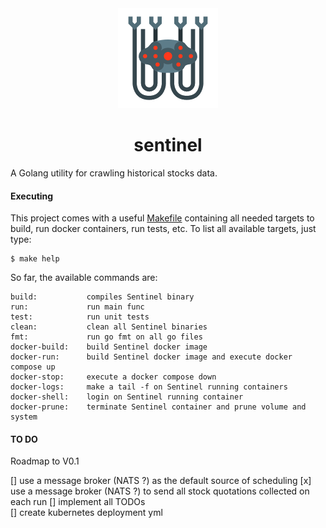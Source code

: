 <div align="center">
    <img src="https://raw.githubusercontent.com/pedrolopesme/sentinel/master/sentinel.png?raw=true" />
    <h1> sentinel </h1>
</div>

A Golang utility for crawling historical stocks data.

#### Executing
 
 This project comes with a useful [Makefile](Makefile) containing all needed targets to build, run docker containers, 
 run tests, etc. To list all available targets, just type:
 
 ```
 $ make help
 ```   
  
 So far, the available commands are:
 
 ```
build:           compiles Sentinel binary
run:             run main func
test:            run unit tests
clean:           clean all Sentinel binaries
fmt:             run go fmt on all go files
docker-build:    build Sentinel docker image
docker-run:      build Sentinel docker image and execute docker compose up
docker-stop:     execute a docker compose down
docker-logs:     make a tail -f on Sentinel running containers
docker-shell:    login on Sentinel running container
docker-prune:    terminate Sentinel container and prune volume and system
```

#### TO DO

Roadmap to V0.1

[] use a message broker (NATS ?) as the default source of scheduling
[x] use a message broker (NATS ?) to send all stock quotations collected on each run 
[] implement all TODOs  
[] create kubernetes deployment yml